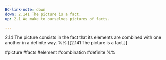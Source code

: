 ```yaml
---
BC-link-note: down
down: 2.141 The picture is a fact.
up: 2.1 We make to ourselves pictures of facts.

---
```

2.14 The picture consists in the fact that its elements are combined with one another in a definite way.
%%
[[2.141 The picture is a fact.]]

#picture #facts #element #combination #definite %%
